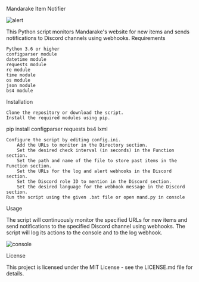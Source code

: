 Mandarake Item Notifier

![alert](https://github.com/Mxarki/Mandarake-Notifier/assets/78881074/21d00084-beed-4d25-95aa-28d75ca81cfc)

This Python script monitors Mandarake's website for new items and sends notifications to Discord channels using webhooks.
Requirements

    Python 3.6 or higher
    configparser module
    datetime module
    requests module
    re module
    time module
    os module
    json module
    bs4 module

Installation

    Clone the repository or download the script.
    Install the required modules using pip.

pip install configparser requests bs4 lxml

    Configure the script by editing config.ini.
        Add the URLs to monitor in the Directory section.
        Set the desired check interval (in seconds) in the Function section.
        Set the path and name of the file to store past items in the Function section.
        Set the URLs for the log and alert webhooks in the Discord section.
        Set the Discord role ID to mention in the Discord section.
        Set the desired language for the webhook message in the Discord section.
    Run the script using the given .bat file or open mand.py in console


Usage

The script will continuously monitor the specified URLs for new items and send notifications to the specified Discord channel using webhooks. The script will log its actions to the console and to the log webhook.

![console](https://github.com/Mxarki/Mandarake-Notifier/assets/78881074/1abcc8de-495d-423a-a8ed-6eac567396e6)

License

This project is licensed under the MIT License - see the LICENSE.md file for details.
